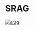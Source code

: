 # SRAG

[![srag](https://github.com/Rodslater/srag/actions/workflows/main.yml/badge.svg)](https://github.com/Rodslater/srag/actions/workflows/main.yml)
